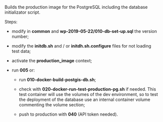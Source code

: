 Builds the production image for the PostgreSQL including the database initializator script.

Steps:

- modify in **common** and **wp-2019-05-22/010-db-set-up.sql** the version number;

- modify the **initdb.sh** and / or **initdh.sh.configure** files for not loading test data;

- activate the **production_image** context;

- run **005** or:

  - run **010-docker-build-postgis-db.sh**;

  - check with **020-docker-run-test-production-pg.sh** if needed. This test container will use the volumes of the dev environment, so to test the deployment of the database use an internal container volume commenting the volume section;

  - push to production with **040** (API token needed).
